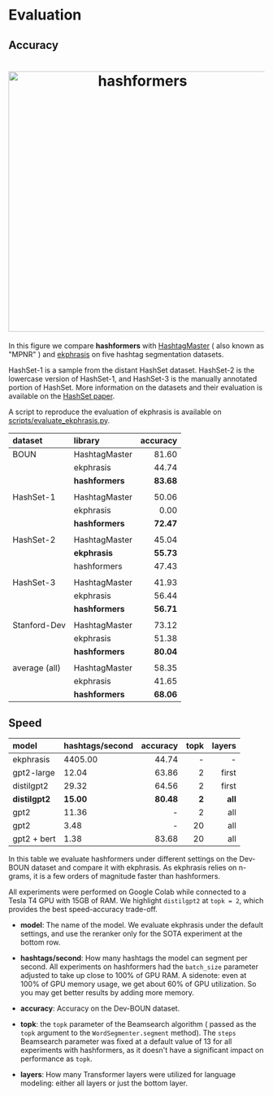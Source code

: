 # Evaluation

## Accuracy

<h1 align="center">
  <img src="https://raw.githubusercontent.com/ruanchaves/hashformers/master/barplot_evaluation.png" width="512" title="hashformers">
</h1>

In this figure we compare **hashformers** with [HashtagMaster](https://github.com/mounicam/hashtag_master) ( also known as "MPNR" ) and [ekphrasis](https://github.com/cbaziotis/ekphrasis) on five hashtag segmentation datasets.

HashSet-1 is a sample from the distant HashSet dataset. HashSet-2 is the lowercase version of HashSet-1, and HashSet-3 is the manually annotated portion of HashSet. More information on the datasets and their evaluation is available on the [HashSet paper](https://arxiv.org/abs/2201.06741). 

A script to reproduce the evaluation of ekphrasis is available on [scripts/evaluate_ekphrasis.py](https://github.com/ruanchaves/hashformers/blob/master/scripts/evaluate_ekphrasis.py).

| dataset       | library       |   accuracy |
|:--------------|:--------------|-----------:|
| BOUN          | HashtagMaster |     81.60  |
|               | ekphrasis     |     44.74  |
|               |**hashformers**|   **83.68**|
|               |               |            |
| HashSet-1     | HashtagMaster |     50.06  |
|               | ekphrasis     |      0.00  |
|               |**hashformers**|   **72.47**|
|               |               |            |
| HashSet-2     | HashtagMaster |     45.04  |
|               |**ekphrasis**  |   **55.73**|
|               | hashformers   |     47.43  |
|               |               |            |
| HashSet-3     | HashtagMaster |     41.93  |
|               | ekphrasis     |     56.44  |
|               |**hashformers**|   **56.71**|
|               |               |            |
| Stanford-Dev  | HashtagMaster |     73.12  |
|               | ekphrasis     |     51.38  |
|               |**hashformers**|   **80.04**|
|               |               |            |
| average (all) | HashtagMaster |     58.35  |
|               | ekphrasis     |     41.65  |
|               |**hashformers**|   **68.06**|

## Speed

| model         | hashtags/second | accuracy  | topk | layers|
|:--------------|:----------------|----------:|-----:|------:|
| ekphrasis     |    4405.00      |   44.74   |  -   |   -   |
| gpt2-large    |      12.04      |   63.86   |  2   | first |
| distilgpt2    |      29.32      |   64.56   |  2   | first |
|**distilgpt2** |    **15.00**    | **80.48** |**2** |**all**|
| gpt2          |      11.36      |    -      |  2   |  all  |
| gpt2          |      3.48       |    -      |  20  |  all  |
| gpt2 + bert   |      1.38       |   83.68   |  20  |  all  |

In this table we evaluate hashformers under different settings on the Dev-BOUN dataset and compare it with ekphrasis. As ekphrasis relies on n-grams, it is a few orders of magnitude faster than hashformers.  

All experiments were performed on Google Colab while connected to a Tesla T4 GPU with 15GB of RAM. We highlight `distilgpt2` at `topk = 2`, which provides the best speed-accuracy trade-off.

* **model**: The name of the model. We evaluate ekphrasis under the default settings, and use the reranker only for the SOTA experiment at the bottom row.

* **hashtags/second**: How many hashtags the model can segment per second. All experiments on hashformers had the `batch_size` parameter adjusted to take up close to 100% of GPU RAM. A sidenote: even at 100% of GPU memory usage, we get about 60% of GPU utilization. So you may get better results by adding more memory.

* **accuracy**: Accuracy on the Dev-BOUN dataset.

* **topk**: the `topk` parameter of the Beamsearch algorithm ( passed as the `topk` argument to the `WordSegmenter.segment` method). The `steps` Beamsearch parameter was fixed at a default value of 13 for all experiments with hashformers, as it doesn't have a significant impact on performance as `topk`.

* **layers**: How many Transformer layers were utilized for language modeling: either all layers or just the bottom layer.
